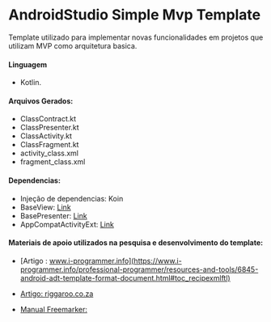 # AndroidStudio Simple Mvp Template

Template utilizado para implementar novas funcionalidades em projetos que utilizam MVP como arquitetura basica.

#### Linguagem

- Kotlin.

#### Arquivos Gerados:

- ClassContract.kt
- ClassPresenter.kt
- ClassActivity.kt
- ClassFragment.kt
- activity_class.xml
- fragment_class.xml

#### Dependencias:

- Injeção de dependencias: Koin
- BaseView: [Link ](https://github.com/roger8b/Android_dev_Base_Archive/blob/master/mvp/BaseView.kt)
- BasePresenter: [Link](https://github.com/roger8b/Android_dev_Base_Archive/blob/master/mvp/BasePresenter.kt)
- AppCompatActivityExt: [Link](https://github.com/roger8b/Android_dev_Base_Archive/blob/master/util/extensions/AppCompatActivityExt.kt)

#### Materiais de apoio utilizados na pesquisa e desenvolvimento do template:

- [Artigo : www.i-programmer.info](https://www.i-programmer.info/professional-programmer/resources-and-tools/6845-android-adt-template-format-document.html#toc_recipexmlftl)

- [Artigo: riggaroo.co.za](https://riggaroo.co.za/custom-file-template-group-android-studiointellij/)

- [Manual Freemarker: ](https://freemarker.apache.org/)


